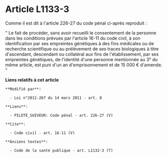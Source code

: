 # Article L1133-3

Comme il est dit à l'article 226-27 du code pénal ci-après reproduit : 

" Le fait de procéder, sans avoir recueilli le consentement de la personne dans les conditions prévues par l'article 16-11 du
code civil, à son identification par ses empreintes génétiques à des fins médicales ou de recherche scientifique ou au
prélèvement de ses traces biologiques à titre d'ascendant, descendant ou collatéral aux fins de l'établissement, par ses
empreintes génétiques, de l'identité d'une personne mentionnée au 3° du même article, est puni d'un an d'emprisonnement et de
15 000 € d'amende. "

**Liens relatifs à cet article**

	**Modifié par**:

	  - Loi n°2011-267 du 14 mars 2011 - art. 8

	**Liens**:

	  - PILOTE_SUIVEUR: Code pénal - art. 226-27 (V)

	**Cite**:

	  - Code civil - art. 16-11 (V)

	**Anciens textes**:

	  - Code de la santé publique - art. L1132-3 (T)
